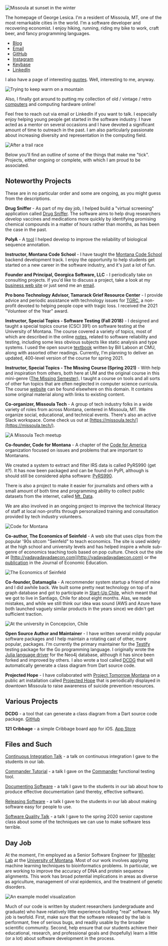 ![Missoula at sunset in the winter](missoula-pano.jpg)

The homepage of George Lesica. I'm a resident of Missoula, MT, one of the most
remarkable cities in the world. I'm a software developer and recovering
economist. I enjoy hiking, running, riding my bike to work, craft beer, and
fancy programming languages.

  - [Blog](http://goto10line.net)
  - [Email](mailto:george@lesica.com)
  - [GitHub](https://github.com/glesica)
  - [Instagram](https://www.instagram.com/georgelesica)
  - [Keybase](https://keybase.io/glesica)
  - [LinkedIn](https://www.linkedin.com/in/george-lesica)

I also have a page of interesting [quotes](quotes.html). Well, interesting to
me, anyway.

![Trying to keep warm on a mountain](cold-lookout.jpg)

Also, I finally got around to putting my collection of old / vintage / retro
[computers](computers.html) and computing hardware online!

Feel free to reach out via email or LinkedIn if you want to talk. I especially
enjoy helping young people get started in the software industry. I have acted as
a mentor on several occasions and I have devoted a significant amount of time to
outreach in the past. I am also particularly passionate about increasing
diversity and representation in the computing field.

![After a trail race](post-run-face.jpg)

Below you'll find an outline of some of the things that make me "tick".
Projects, either ongoing or complete, with which I am proud to be associated.

## Noteworthy Projects

These are in no particular order and some are ongoing, as you might guess from
the descriptions.

**Drug Sniffer** - As part of my day job, I helped build a "virtual screening"
application called [Drug Sniffer](https://drugsniffer.org). The software aims to
help drug researchers develop vaccines and medications more quickly by
identifying promising chemical compounds in a matter of hours rather than
months, as has been the case in the past.

**PolyA** - A [tool](https://polya.readthedocs.io) I helped develop to improve
the reliability of biological sequence annotation.

**Instructor, Montana Code School** - I have taught the
[Montana Code School](https://www.montanacodeschool.com) backend
development track. I enjoy the opportunity to help students get started on a new
career in the software industry, and it's just a lot of fun.

**Founder and Principal, Georgica Software, LLC** - I periodically take on
consulting projects. If you'd like to discuss a project, take a look at my
[business web site](https://georgica.io) or just send me an
[email](mailto:george@lesica.com).

**Pro bono Technology Advisor, Tamarack Grief Resource Center** - I provide
advice and periodic assistance with technology issues for
[TGRC](https://tamarackgrc.org), a non-profit devoted to helping people cope
with tragic loss. I received the 2021 "Volunteer of the Year" award.

**Instructor, Special Topics - Software Testing (Fall 2018)** - I designed and
taught a special topics course (CSCI 391) on software testing at the University
of Montana. The course covered a variety of topics, most of which are described
in the online
[notes](https://sites.google.com/view/csci391-software-testing/home), related to
software reliability and testing, including some less obvious subjects like
static analysis and type systems. I used the open source
[textbook](https://github.com/laboon/ebook) written by Bill Laboon at CMU, along
with assorted other readings. Currently, I'm planning to deliver an updated,
400-level version of the course for spring 2021.

**Instructor, Special Topics - The Missing Course (Spring 2021)** - With help
and inspiration from others, both here at UM and the original course in this
mini-genre ([The Missing Semester](http://missing.csail.mit.edu)), I taught a
course on tools and all sorts of other fun topics that are often neglected in
computer science curricula. The course [website](//lesica.com/missing-course)
can be found elsewhere on this domain. It contains some original material along
with links to existing content.

**Co-organizer, Missoula Tech** - A group of tech industry folks in a wide
variety of roles from across Montana, centered in Missoula, MT. We organize
social, educational, and technical events.  There's also an active Slack
workspace. Come check us out at
[https://missoula.tech/](https://missoula.tech/).

![A Missoula Tech meetup](missoula-tech.jpg)

**Co-founder, Code for Montana** - A chapter of the
[Code for America](https://www.codeforamerica.org/) organization focused
on issues and problems that are important to Montanans.

We created a system to extract and filter IRS data is called PyRS990 (get it?).
It has now been packaged and can be found on PyPI, although is should still be
considered alpha software: [PyRS990](https://pypi.org/project/pyrs990/).

There is also a project to make it easier for journalists and others with a
small amount of both time and programming ability to collect public datasets
from the internet, called [Mt. Data](https://github.com/glesica/mtdata).

We are also involved in an ongoing project to improve the technical literacy of
staff at local non-profits through personalized training and consultation
provided by tech industry volunteers.

![Code for Montana](code-for-montana.jpg)

**Co-author, The Economics of Seinfeld** - A web site that uses clips from the
popular '90s sitcom "Seinfeld" to teach economics. The site is used widely at
the high school and university levels and has helped inspire a whole sub-genre
of economics teaching tools based on pop culture. Check out the site at
[http://yadayadayadaecon.com](http://yadayadayadaecon.com) or the
[publication](https://econpapers.repec.org/article/tafjeduce/v_3a42_3ay_3a2011_3ai_3a3_3ap_3a317-318.htm)
in the Journal of Economic Education.

![The Economics of Seinfeld](seinfeld.jpg)

**Co-founder, Datamaglia** - A recommender system startup a friend of mine and I
did awhile back. We built some pretty neat technology on top of a graph database
and got to participate in [Start-Up Chile](https://www.startupchile.org), which
meant that we got to live in Santiago, Chile for about eight months. Alas, we
made mistakes, and while we still think our idea was sound (AWS and Azure have
both launched vaguely similar products in the years since) we didn't get
sufficient traction.

![At the university in Concepcion, Chile](concepcion.jpg)

**Open Source Author and Maintainer** - I have written several mildly popular
software packages and I help maintain a rotating cast of other, more popular,
packages. I'm currently the primary maintainer for the
[Testify](https://github.com/stretchr/testify/) testing package for the Go
programming language. I originally wrote the [Julia language
driver](https://github.com/glesica/neo4j.jl) for the Neo4j database, although it
has since been forked and improved by others. I also wrote a tool called
[DCDG](https://github.com/glesica/dcdg.dart) that will automatically generate a
class diagram from Dart source code.

**Projected Hope** - I have collaborated with
[Project Tomorrow Montana](http://projecttomorrowmt.org) on a public art
installation called [Projected Hope](https://projectedhope.org) that is
periodically displayed in downtown Missoula to raise awareness of suicide
prevention resources.

## Various Projects

**DCDG** - a tool that can generate a class diagram from a Dart source code
package. [GitHub](https://github.com/glesica/dcdg.dart)

**121 Cribbage** - a simple Cribbage board app for iOS. [App Store](https://apps.apple.com/us/app/121-cribbage/id1630557107)

## Files and Such

[Continuous Integration Talk](files/continuous-integration-fa-2021.pdf) - a talk
on continuous integration I gave to the students in our lab.

[Commander Tutorial](files/commander-tutorial.pdf) - a talk I gave on the
[Commander](https://github.com/commander-cli/commander) functional testing
tool.

[Documenting Software](files/documenting-software.pdf) - a talk I gave to the
students in our lab about how to produce effective documentation (and thereby,
effective software).

[Releasing Software](files/releasing-software.pdf) - a talk I gave to the students in
our lab about making software easy for people to use.

[Software Quality Talk](files/software-quality-talk-spring-2020.pdf) - a talk I
gave to the spring 2020 senior capstone class about some of the techniques we
can use to make software less terrible.

## Day Job

At the moment, I'm employed as a Senior Software Engineer for [Wheeler
Lab](http://wheelerlab.org) at the [University of Montana](http://www.umt.edu).
Most of our work involves applying machine learning techniques to bioinformatics
problems.  In particular, we are working to improve the accuracy of DNA and
protein sequence alignments. This work has broad potential implications in areas
as diverse as agriculture, management of viral epidemics, and the treatment of
genetic disorders.

![An example model visualization](alignment.jpg)

Much of our code is written by student researchers (undergraduate and graduate)
who have relatively little experience building "real" software. My job is
twofold. First, make sure that the software released by the lab is performant,
free of serious bugs, and readily usable by the broader scientific community.
Second, help ensure that our students achieve their educational, research, and
professional goals and (hopefully) learn a little (or a lot) about software
development in the process.

